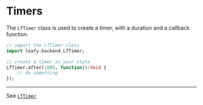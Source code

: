 # Timers

The ``LfTimer`` class is used to create a timer, with a duration and a callback function.

```haxe
// import the LfTimer class
import leafy.backend.LfTimer;

// create a timer in your state
LfTimer.after(1000, function():Void {
    // do something
});
```

--------

See [``LfTimer``](https://github.com/Slushi-Github/leafyEngine/blob/main/leafy/backend/LfTimer.hx)